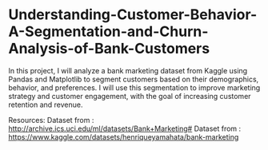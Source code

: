 # Understanding-Customer-Behavior-A-Segmentation-and-Churn-Analysis-of-Bank-Customers
In this project, I will analyze a bank marketing dataset from Kaggle using Pandas and Matplotlib to segment customers based on their demographics, behavior, and preferences. I will use this segmentation to improve marketing strategy and customer engagement, with the goal of increasing customer retention and revenue.








Resources:
Dataset from : http://archive.ics.uci.edu/ml/datasets/Bank+Marketing#
Dataset from : https://www.kaggle.com/datasets/henriqueyamahata/bank-marketing
